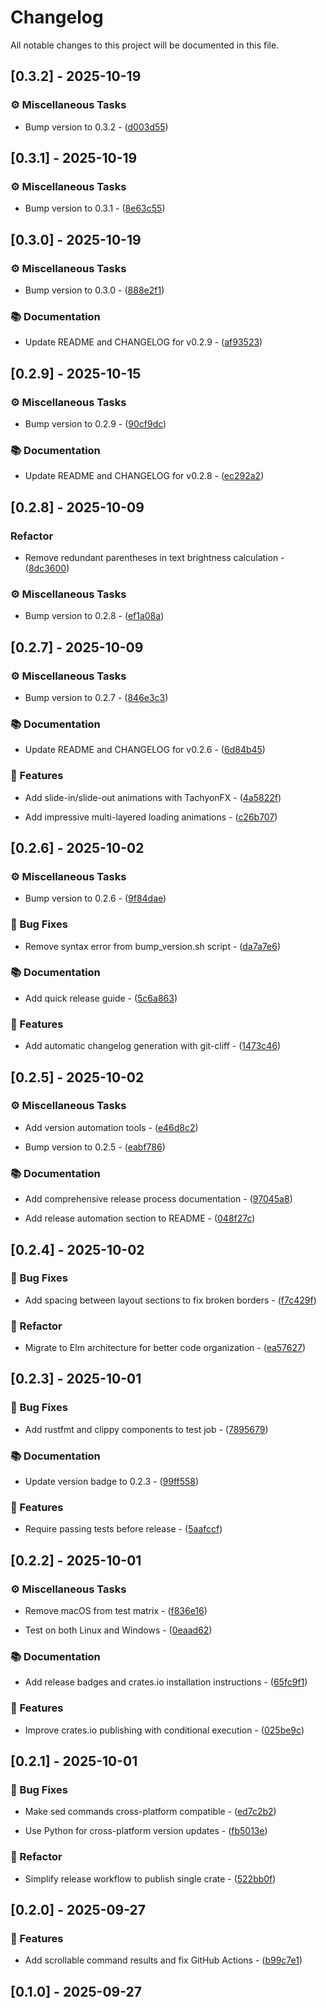 # Changelog

All notable changes to this project will be documented in this file.

## [0.3.2] - 2025-10-19

### ⚙️ Miscellaneous Tasks

- Bump version to 0.3.2 - ([d003d55](https://github.com/sorinirimies/droidtui/commit/d003d5512c37b483b43ec5bb257f75c38f1655ef))


## [0.3.1] - 2025-10-19

### ⚙️ Miscellaneous Tasks

- Bump version to 0.3.1 - ([8e63c55](https://github.com/sorinirimies/droidtui/commit/8e63c55cfda5f2ba9e4350b23c59d6ef05d7dd1b))


## [0.3.0] - 2025-10-19

### ⚙️ Miscellaneous Tasks

- Bump version to 0.3.0 - ([888e2f1](https://github.com/sorinirimies/droidtui/commit/888e2f1bf296e063267b842b48c526182ffa3ed6))


### 📚 Documentation

- Update README and CHANGELOG for v0.2.9 - ([af93523](https://github.com/sorinirimies/droidtui/commit/af93523c5fcbdc6135b258e70d2bc677bfb338d8))


## [0.2.9] - 2025-10-15

### ⚙️ Miscellaneous Tasks

- Bump version to 0.2.9 - ([90cf9dc](https://github.com/sorinirimies/droidtui/commit/90cf9dcae5878fcb7cc3cf189240a945977a5faa))


### 📚 Documentation

- Update README and CHANGELOG for v0.2.8 - ([ec292a2](https://github.com/sorinirimies/droidtui/commit/ec292a2ff803b44f353a9b47e5bf6d07b6d86a7a))


## [0.2.8] - 2025-10-09

### Refactor

- Remove redundant parentheses in text brightness calculation - ([8dc3600](https://github.com/sorinirimies/droidtui/commit/8dc3600e1202f94a9c9fd9c87b55f1e707dab78b))


### ⚙️ Miscellaneous Tasks

- Bump version to 0.2.8 - ([ef1a08a](https://github.com/sorinirimies/droidtui/commit/ef1a08a845f02770e6700eb66a2735155be22aa9))


## [0.2.7] - 2025-10-09

### ⚙️ Miscellaneous Tasks

- Bump version to 0.2.7 - ([846e3c3](https://github.com/sorinirimies/droidtui/commit/846e3c34af2203058f4778852f595c58ec141ca7))


### 📚 Documentation

- Update README and CHANGELOG for v0.2.6 - ([6d84b45](https://github.com/sorinirimies/droidtui/commit/6d84b45687380a45ce563181468bd2fd3fb4c23b))


### 🚀 Features

- Add slide-in/slide-out animations with TachyonFX - ([4a5822f](https://github.com/sorinirimies/droidtui/commit/4a5822fb0e545b50fc6e46696931f9014c322ce0))

- Add impressive multi-layered loading animations - ([c26b707](https://github.com/sorinirimies/droidtui/commit/c26b7072806e5e161617e2fe70d466d687af8dc0))


## [0.2.6] - 2025-10-02

### ⚙️ Miscellaneous Tasks

- Bump version to 0.2.6 - ([9f84dae](https://github.com/sorinirimies/droidtui/commit/9f84dae09ea75344e6b6bc25c912b91ef64fe8a2))


### 🐛 Bug Fixes

- Remove syntax error from bump_version.sh script - ([da7a7e6](https://github.com/sorinirimies/droidtui/commit/da7a7e6258313a04ca5977f7fd527b948e5fb31d))


### 📚 Documentation

- Add quick release guide - ([5c6a863](https://github.com/sorinirimies/droidtui/commit/5c6a86339808bf5b360ce27868f9bb17a419e541))


### 🚀 Features

- Add automatic changelog generation with git-cliff - ([1473c46](https://github.com/sorinirimies/droidtui/commit/1473c46258a15a70c9b657f89e8144587eee8696))


## [0.2.5] - 2025-10-02

### ⚙️ Miscellaneous Tasks

- Add version automation tools - ([e46d8c2](https://github.com/sorinirimies/droidtui/commit/e46d8c241e6a6d412d780b0ce0896489b2864c06))

- Bump version to 0.2.5 - ([eabf786](https://github.com/sorinirimies/droidtui/commit/eabf7864e9fb9e746c81616ef05dc1df8c9147c1))


### 📚 Documentation

- Add comprehensive release process documentation - ([97045a8](https://github.com/sorinirimies/droidtui/commit/97045a860be445746a4733041be485842510e9f6))

- Add release automation section to README - ([048f27c](https://github.com/sorinirimies/droidtui/commit/048f27cd75639210dab398a434bc077297f14399))


## [0.2.4] - 2025-10-02

### 🐛 Bug Fixes

- Add spacing between layout sections to fix broken borders - ([f7c429f](https://github.com/sorinirimies/droidtui/commit/f7c429fd5c49aeac64775fc66f22206296983532))


### 🚜 Refactor

- Migrate to Elm architecture for better code organization - ([ea57627](https://github.com/sorinirimies/droidtui/commit/ea576276332a4ad80d487fc51f002a73d45489de))


## [0.2.3] - 2025-10-01

### 🐛 Bug Fixes

- Add rustfmt and clippy components to test job - ([7895679](https://github.com/sorinirimies/droidtui/commit/7895679bc73afb06b755d353e743607b6d65f30f))


### 📚 Documentation

- Update version badge to 0.2.3 - ([99ff558](https://github.com/sorinirimies/droidtui/commit/99ff558004a36f7dae7992f0dcbce72de68c032e))


### 🚀 Features

- Require passing tests before release - ([5aafccf](https://github.com/sorinirimies/droidtui/commit/5aafccf26171d4300a87b146d68690428daf1e45))


## [0.2.2] - 2025-10-01

### ⚙️ Miscellaneous Tasks

- Remove macOS from test matrix - ([f836e16](https://github.com/sorinirimies/droidtui/commit/f836e160e81eadffaff4916fda45b83e73b4f71e))

- Test on both Linux and Windows - ([0eaad62](https://github.com/sorinirimies/droidtui/commit/0eaad6299a0a94b530f9ec0abdd70c194d5aba14))


### 📚 Documentation

- Add release badges and crates.io installation instructions - ([65fc9f1](https://github.com/sorinirimies/droidtui/commit/65fc9f106d7b44188fa8a3413b95653f9368b877))


### 🚀 Features

- Improve crates.io publishing with conditional execution - ([025be9c](https://github.com/sorinirimies/droidtui/commit/025be9cd9618c2e7c4c50231ad5b10e9c4124019))


## [0.2.1] - 2025-10-01

### 🐛 Bug Fixes

- Make sed commands cross-platform compatible - ([ed7c2b2](https://github.com/sorinirimies/droidtui/commit/ed7c2b2e32e369dc911a0ffcd63ea8c88475be0b))

- Use Python for cross-platform version updates - ([fb5013e](https://github.com/sorinirimies/droidtui/commit/fb5013e9e79036054db01a0260ee43ddb3d665dc))


### 🚜 Refactor

- Simplify release workflow to publish single crate - ([522bb0f](https://github.com/sorinirimies/droidtui/commit/522bb0f1409ba32a11e431cf83aaca0360e2b939))


## [0.2.0] - 2025-09-27

### 🚀 Features

- Add scrollable command results and fix GitHub Actions - ([b99c7e1](https://github.com/sorinirimies/droidtui/commit/b99c7e1085d9e7d67a18d5b5ffb123a86594c3af))


## [0.1.0] - 2025-09-27

<!-- generated by git-cliff -->
